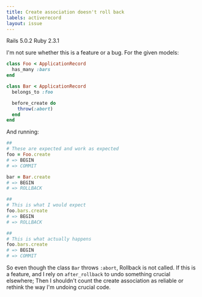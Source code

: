 ```yaml
---
title: Create association doesn't roll back
labels: activerecord
layout: issue
---
```


Rails 5.0.2
Ruby 2.3.1

I'm not sure whether this is a feature or a bug. For the given models:

```ruby
class Foo < ApplicationRecord
  has_many :bars
end

class Bar < ApplicationRecord
  belongs_to :foo

  before_create do
    throw(:abort)
  end
end
```

And running:
```ruby
##
# These are expected and work as expected
foo = Foo.create
# => BEGIN
# => COMMIT

bar = Bar.create
# => BEGIN
# => ROLLBACK

##
# This is what I would expect
foo.bars.create
# => BEGIN
# => ROLLBACK

##
# This is what actually happens
foo.bars.create
# => BEGIN
# => COMMIT
```

So even though the class `Bar` throws `:abort`, Rollback is not called.
If this is a feature, and I rely on `after_rollback` to undo something crucial elsewhere; Then I shouldn't count the create association as reliable or rethink the way I'm undoing crucial code.

